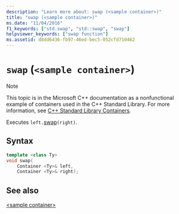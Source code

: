 ```yaml
---
description: "Learn more about: swap (<sample container>)"
title: "swap (<sample container>)"
ms.date: "11/04/2016"
f1_keywords: ["std.swap", "std::swap", "swap"]
helpviewer_keywords: ["swap function"]
ms.assetid: d8dd6436-fb97-46ed-bec5-052cfd710462
---
```

# `swap` (`<sample container>`)

> [!NOTE]
> This topic is in the Microsoft C++ documentation as a nonfunctional example of containers used in the C++ Standard Library. For more information, see [C++ Standard Library Containers](../standard-library/stl-containers.md).

Executes `left.`[swap](../standard-library/container-class-swap.md)`(right)`.

## Syntax

```cpp
template <class Ty>
void swap(
    Container <Ty>& left,
    Container <Ty>& right);
```

## See also

[\<sample container>](../standard-library/sample-container.md)
